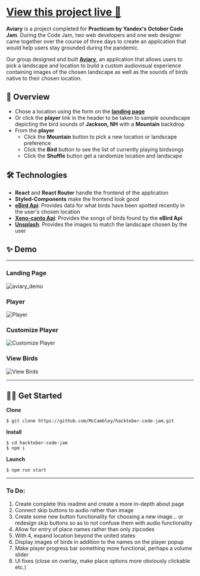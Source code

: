 # [View this project live 🎉](https://mccambley.github.io/hacktober-code-jam/)

**Aviary** is a project completed for **Practicum by Yandex's October Code Jam**. During the Code Jam, two web developers and one web designer came together over the course of three days to create an application that would help users stay grounded during the pandemic.

Our group designed and built **[Aviary](https://mccambley.github.io/hacktober-code-jam/)**, an application that allows users to pick a landscape and location to build a custom audiovisual experience containing images of the chosen landscape as well as the sounds of birds native to their chosen location.

## 📣 Overview

- Chose a location using the form on the **[landing page](https://mccambley.github.io/hacktober-code-jam/)**
- Or click the **player** link in the header to be taken to sample soundscape depicting the bird sounds of **Jackson, NH** with a **Mountain** backdrop
- From the **player**
  - Click the **Mountain** button to pick a new location or landscape preference
  - Click the **Bird** button to see the list of currently playing birdsongs
  - Click the **Shuffle** button get a randomize location and landscape

## 🛠 Technologies

- **React** and **React Router** handle the frontend of the application
- **Styled-Components** make the frontend look good
- **[eBird Api](https://documenter.getpostman.com/view/664302/S1ENwy59)**: Provides data for what birds have been spotted recently in the user's chosen location
- **[Xeno-canto Api](https://xeno-canto.org/explore/api)**: Provides the songs of birds found by the **eBird Api**
- **[Unsplash](https://unsplash.com/developers)**: Provides the images to match the landscape chosen by the user

## ✨ Demo

---

### Landing Page

![aviary_demo](https://user-images.githubusercontent.com/74033573/145722372-de483550-e73a-4e5f-a4a2-1af4794b7283.png)

### Player

![Player](https://user-images.githubusercontent.com/74033573/145722374-1fab4c28-3d4e-4240-876c-e9f45e53b7fa.png)

### Customize Player

![Customize Player](https://user-images.githubusercontent.com/74033573/145722376-0a47e645-b806-48ee-91b2-2ae590467d7e.png)

### View Birds

![View Birds](https://user-images.githubusercontent.com/74033573/145722386-18cd28b7-34cd-40d7-9f23-1e37a3fa3ecc.png)

---

## 🧑‍💻 Get Started

**Clone**

```
$ git clone https://github.com/McCambley/hacktober-code-jam.git
```

**Install**

```
$ cd hacktober-code-jam
$ npm i
```

**Launch**

```
$ npm run start
```

---

### To Do:

1. Create complete this readme and create a more in-depth about page
2. Connect skip buttons to audio rather than image
3. Create some new button functionality for choosing a new image... or redesign skip buttons so as to not confuse them with audio functionality
4. Allow for entry of place names rather than only zipcodes
5. With 4, expand location beyond the united states
6. Display images of birds in addition to the names on the player popup
7. Make player progress bar something more functional, perhaps a volume slider
8. UI fixes (close on overlay, make place options more obviously clickable etc.)
